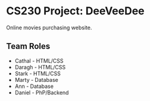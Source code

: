 # CS230 Project: DeeVeeDee
Online movies purchasing website.

## Team Roles
* Cathal - HTML/CSS
* Daragh - HTML/CSS
* Stark - HTML/CSS
* Marty - Database
* Ann - Database
* Daniel - PhP/Backend
